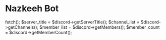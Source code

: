# Nazkeeh Bot

<?php
include 'class.discord.php';

$discord = new Discord("777879080011038751");
$discord->fetch();

$server_title = $discord->getServerTitle();
$channel_list = $discord->getChannels();
$member_list = $discord->getMembers();
$member_count = $discord->getMemberCount();
